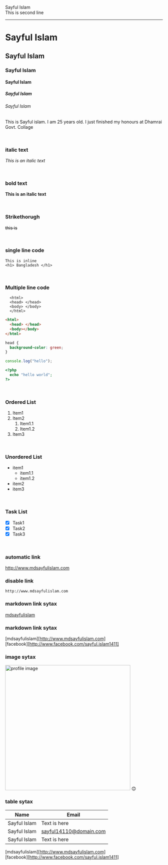 <!--markdown tutorial-->

Sayful Islam<br/>
This is second line

---

# Sayful Islam

## Sayful Islam

### Sayful Islam

#### Sayful Islam

##### Sayful Islam

###### Sayful Islam

<p>This is Sayful islam. I am 25 years old. I just finished my honours at Dhamrai Govt. Collage</p>

<br/>

### italic text

_This is an italic text_

<br/>

### bold text

**This is an italic text**

<br/>

### Strikethorugh

~~this is~~

<br/>

### single line code

`This is inline`  
`<h1> Bangladesh </h1>`

<br/>

### Multiple line code

```
  <html>
  <head> </head>
  <body> </body>
  </html>
```

```html
<html>
  <head> </head>
  <body></body>
</html>
```

```css
head {
  background-color: green;
}
```

```javascript
console.log("hello");
```

```php
<?php
  echo "hello world";
?>
```

<br/>

### Ordered List

1. Item1
2. Item2
   1. Item1.1
   2. Item1.2
3. Item3

<br/>

### Unordered List

- item1
  - item1.1
  - item1.2
- item2
- item3

<br/>

### Task List

- [x] Task1
- [x] Task2
- [x] Task3

<br/>

### automatic link

http://www.mdsayfulislam.com

### disable link

`http://www.mdsayfulislam.com`

### markdown link sytax

[mdsayfulislam](http://www.mdsayfulislam.com)

### markdown link sytax
[mdsayfulislam][http://www.mdsayfulislam.com]  
[facebook][http://www.facebook.com/sayful.islam1411]
<br/>

### image sytax

<!-- ![profile](./images/me.jpg) -->
<img src="./images/100.jpeg" width="400" title="profile image"/>
😊

<br/>

### table sytax

| Name         | Email                  |
| ------------ | ---------------------- |
| Sayful Islam | Text is here           |
| Sayful Islam | sayful14110@domain.com |
| Sayful Islam | Text is here           |

<!-- all link is here -->

[mdsayfulislam][http://www.mdsayfulislam.com]  
[facebook][http://www.facebook.com/sayful.islam1411]

